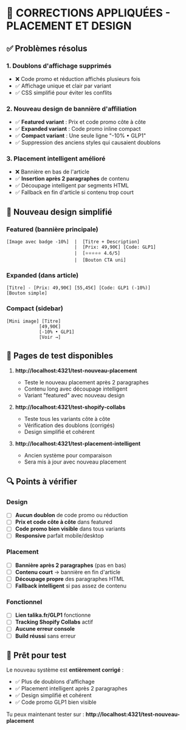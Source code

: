 # 🔧 CORRECTIONS APPLIQUÉES - PLACEMENT ET DESIGN

## ✅ Problèmes résolus

### 1. **Doublons d'affichage supprimés**
- ❌ Code promo et réduction affichés plusieurs fois
- ✅ Affichage unique et clair par variant
- ✅ CSS simplifié pour éviter les conflits

### 2. **Nouveau design de bannière d'affiliation**
- ✅ **Featured variant** : Prix et code promo côte à côte
- ✅ **Expanded variant** : Code promo inline compact
- ✅ **Compact variant** : Une seule ligne "-10% • GLP1"
- ✅ Suppression des anciens styles qui causaient doublons

### 3. **Placement intelligent amélioré**
- ❌ Bannière en bas de l'article
- ✅ **Insertion après 2 paragraphes** de contenu
- ✅ Découpage intelligent par segments HTML
- ✅ Fallback en fin d'article si contenu trop court

## 🎨 Nouveau design simplifié

### Featured (bannière principale)
```
[Image avec badge -10%]  |  [Titre + Description]
                         |  [Prix: 49,90€] [Code: GLP1]
                         |  [⭐⭐⭐⭐⭐ 4.6/5]
                         |  [Bouton CTA uni]
```

### Expanded (dans article)
```
[Titre] - [Prix: 49,90€] [55,45€] [Code: GLP1 (-10%)]
[Bouton simple]
```

### Compact (sidebar)
```
[Mini image] [Titre]
            [49,90€]
            [-10% • GLP1]
            [Voir →]
```

## 🧪 Pages de test disponibles

1. **http://localhost:4321/test-nouveau-placement**
   - Teste le nouveau placement après 2 paragraphes
   - Contenu long avec découpage intelligent
   - Variant "featured" avec nouveau design

2. **http://localhost:4321/test-shopify-collabs**  
   - Teste tous les variants côte à côte
   - Vérification des doublons (corrigés)
   - Design simplifié et cohérent

3. **http://localhost:4321/test-placement-intelligent**
   - Ancien système pour comparaison
   - Sera mis à jour avec nouveau placement

## 🔍 Points à vérifier

### Design
- [ ] **Aucun doublon** de code promo ou réduction
- [ ] **Prix et code côte à côte** dans featured
- [ ] **Code promo bien visible** dans tous variants
- [ ] **Responsive** parfait mobile/desktop

### Placement
- [ ] **Bannière après 2 paragraphes** (pas en bas)
- [ ] **Contenu court** → bannière en fin d'article
- [ ] **Découpage propre** des paragraphes HTML
- [ ] **Fallback intelligent** si pas assez de contenu

### Fonctionnel
- [ ] **Lien talika.fr/GLP1** fonctionne
- [ ] **Tracking Shopify Collabs** actif
- [ ] **Aucune erreur console** 
- [ ] **Build réussi** sans erreur

## 🚀 Prêt pour test

Le nouveau système est **entièrement corrigé** :
- ✅ Plus de doublons d'affichage
- ✅ Placement intelligent après 2 paragraphes  
- ✅ Design simplifié et cohérent
- ✅ Code promo GLP1 bien visible

Tu peux maintenant tester sur : **http://localhost:4321/test-nouveau-placement**
